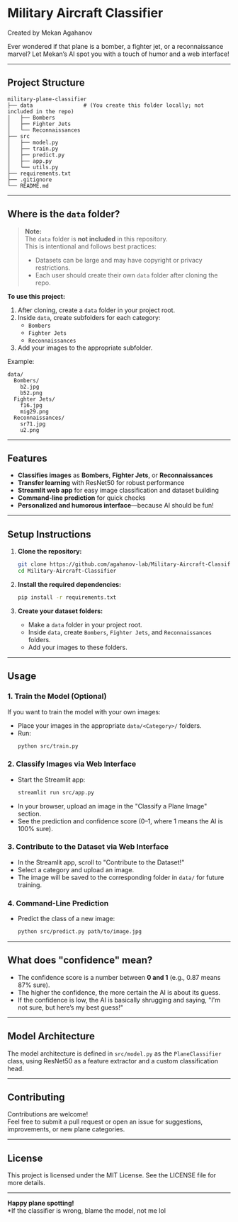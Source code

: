 # Military Aircraft Classifier 
Created by Mekan Agahanov

Ever wondered if that plane is a bomber, a fighter jet, or a reconnaissance marvel? Let Mekan’s AI spot you with a touch of humor and a web interface!

---

## Project Structure

```
military-plane-classifier
├── data                # (You create this folder locally; not included in the repo)
│   ├── Bombers
│   ├── Fighter Jets
│   └── Reconnaissances
├── src
│   ├── model.py
│   ├── train.py
│   ├── predict.py
│   ├── app.py
│   └── utils.py
├── requirements.txt
├── .gitignore
└── README.md
```

---

## Where is the `data` folder?

> **Note:**  
> The `data` folder is **not included** in this repository.  
> This is intentional and follows best practices:
> - Datasets can be large and may have copyright or privacy restrictions.
> - Each user should create their own `data` folder after cloning the repo.

**To use this project:**
1. After cloning, create a `data` folder in your project root.
2. Inside `data`, create subfolders for each category:
   - `Bombers`
   - `Fighter Jets`
   - `Reconnaissances`
3. Add your images to the appropriate subfolder.

Example:
```
data/
  Bombers/
    b2.jpg
    b52.png
  Fighter Jets/
    f16.jpg
    mig29.png
  Reconnaissances/
    sr71.jpg
    u2.png
```

---

## Features

- **Classifies images** as **Bombers**, **Fighter Jets**, or **Reconnaissances**
- **Transfer learning** with ResNet50 for robust performance
- **Streamlit web app** for easy image classification and dataset building
- **Command-line prediction** for quick checks
- **Personalized and humorous interface**—because AI should be fun!

---

## Setup Instructions

1. **Clone the repository:**
   ```bash
   git clone https://github.com/agahanov-lab/Military-Aircraft-Classifier.git
   cd Military-Aircraft-Classifier
   ```

2. **Install the required dependencies:**
   ```bash
   pip install -r requirements.txt
   ```

3. **Create your dataset folders:**
   - Make a `data` folder in your project root.
   - Inside `data`, create `Bombers`, `Fighter Jets`, and `Reconnaissances` folders.
   - Add your images to these folders.

---

## Usage

### 1. **Train the Model (Optional)**
If you want to train the model with your own images:
- Place your images in the appropriate `data/<Category>/` folders.
- Run:
  ```bash
  python src/train.py
  ```

### 2. **Classify Images via Web Interface**
- Start the Streamlit app:
  ```bash
  streamlit run src/app.py
  ```
- In your browser, upload an image in the "Classify a Plane Image" section.
- See the prediction and confidence score (0–1, where 1 means the AI is 100% sure).

### 3. **Contribute to the Dataset via Web Interface**
- In the Streamlit app, scroll to "Contribute to the Dataset!"
- Select a category and upload an image.
- The image will be saved to the corresponding folder in `data/` for future training.

### 4. **Command-Line Prediction**
- Predict the class of a new image:
  ```bash
  python src/predict.py path/to/image.jpg
  ```

---

## What does "confidence" mean?

- The confidence score is a number between **0 and 1** (e.g., 0.87 means 87% sure).
- The higher the confidence, the more certain the AI is about its guess.
- If the confidence is low, the AI is basically shrugging and saying, "I'm not sure, but here’s my best guess!"

---

## Model Architecture

The model architecture is defined in `src/model.py` as the `PlaneClassifier` class, using ResNet50 as a feature extractor and a custom classification head.

---

## Contributing

Contributions are welcome!  
Feel free to submit a pull request or open an issue for suggestions, improvements, or new plane categories.

---

## License

This project is licensed under the MIT License. See the LICENSE file for more details.

---

**Happy plane spotting!**  
*If the classifier is wrong, blame the model, not me lol
